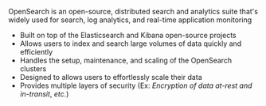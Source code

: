 OpenSearch is an open-source, distributed search and analytics suite that's widely used for search, log analytics, and real-time application monitoring

* Built on top of the Elasticsearch and Kibana open-source projects
* Allows users to index and search large volumes of data quickly and efficiently
* Handles the setup, maintenance, and scaling of the OpenSearch clusters
* Designed to allows users to effortlessly scale their data
* Provides multiple layers of security (Ex: *Encryption of data at-rest and in-transit*, *etc.*)
